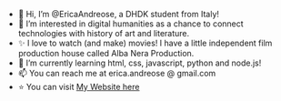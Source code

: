 - 👋 Hi, I’m @EricaAndreose, a DHDK student from Italy!
- 👀 I’m interested in digital humanities as a chance to connect technologies with history of art and literature.
- ✨ I love to watch (and make) movies! I have a little independent film production house called Alba Nera Production.
- 🌱 I’m currently learning html, css, javascript, python and node.js!
- 📫 You can reach me at erica.andreose @ gmail.com
- :star: You can visit [My Website here](https://ericaandreose.github.io/EricaAndreose/)
<!---
EricaAndreose/EricaAndreose is a ✨ special ✨ repository because its `README.md` (this file) appears on your GitHub profile.
You can click the Preview link to take a look at your changes.
--->


